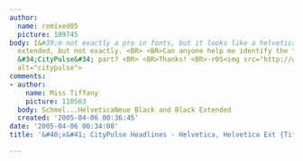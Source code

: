 ```yaml
---
author:
  name: remixed05
  picture: 109745
body: I&#39;m not exactly a pro in fonts, but it looks like a helvetica neue 73 bold
  extended, but not exactly. <BR> <BR>Can anyone help me identify the font for the
  &#34;CityPulse&#34; part? <BR> <BR>Thanks! <BR>-r05<img src="http://www.typophile.com/forums/messages/83/68915.gif"
  alt="citypulse">
comments:
- author:
    name: Miss Tiffany
    picture: 110563
  body: Schmel...HelveticaNeue Black and Black Extended
  created: '2005-04-06 00:36:45'
date: '2005-04-06 00:34:08'
title: '&#40;x&#41; CityPulse Headlines - Helvetica, Helvetica Ext {Tiff}'

---
```

